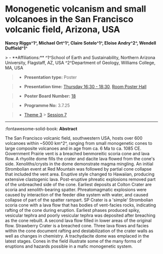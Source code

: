 # Monogenetic volcanism and small volcanoes in the San Francisco volcanic field, Arizona, USA

**Nancy Riggs^1^, Michael Ort^1^, Claire Sotelo^1^, Eloise Andry^2^, Wendell Duffield^1^**

<!-- more -->> - **Affiliations:** ^1^School of Earth and Sustainability, Northern Arizona University, Flagstaff, AZ, USA ^2^Department of Geology, Williams College, MA, USA

> - **Presentation type:** Poster

> - **Presentation time:** [Thursday 16:30 - 18:30](../sessions_comparison.md#__tabbed_3_6), [Room Poster Hall](../maps_venue.md#__tabbed_1_1)

> - **Poster Board Number:** [18](../map_poster_boards.md#thursday)

> - **Programme No:** 3.7.25

> - [Theme 3](../theme3.md) > [Session 7](../sessions/session-3-7.md)

--- 

:fontawesome-solid-book: **Abstract**

The San Francisco volcanic field, southwestern USA, hosts over 600 volcanoes within ~5000 km^2^, ranging from small monogenetic cones to large composite volcanoes and in age from ca. 6 Ma to ca. 1085 CE.
Government Prairie vent is a breached benmoreitic scoria cone and lava flow. A rhyolite dome fills the crater and dacite lava flowed from the cone's side. Xenoliths/crysts in the dome demonstrate magma mingling. An initial Strombolian event at Red Mountain was followed by partial cone collapse that included the vent area. Eruptive style changed to Hawaiian, producing extensive clastogenic lava. Post-eruptive phreatic explosions removed part of the unbreached side of the cone. Earliest deposits at Colton Crater are scoria and xenolith-bearing spatter. Phreatomagmatic explosions were caused by interaction of the feeder dike system with water, and caused collapse of part of the spatter rampart. SP Crater is a 'simple' Strombolian scoria cone with a lava flow that has bodies of vent-facies rocks, indicating rafting of the cone during eruption. Earliest phases produced spiky, vesicular tephra and poorly vesicular tephra was deposited after breaching as the cone rebuilt. A second lava flow filled in lower areas of the original flow. Strawberry Crater is a breached cone. Three lava flows and facies within the cone document rafting and destabilization of the crater walls as well as changes in chemistry. A trachydacite dome was emplaced in the latest stages. Cones in the field illustrate some of the many forms of eruptions and hazards possible in a mafic monogenetic system.

